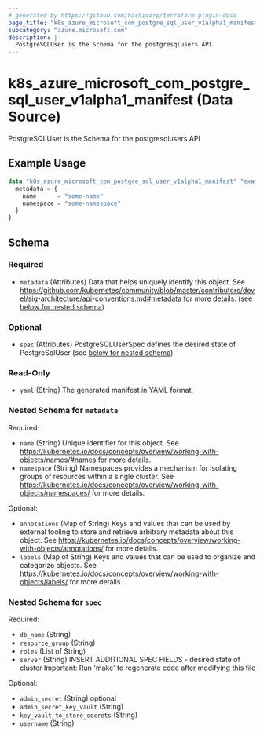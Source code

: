 ```yaml
---
# generated by https://github.com/hashicorp/terraform-plugin-docs
page_title: "k8s_azure_microsoft_com_postgre_sql_user_v1alpha1_manifest Data Source - terraform-provider-k8s"
subcategory: "azure.microsoft.com"
description: |-
  PostgreSQLUser is the Schema for the postgresqlusers API
---
```


# k8s_azure_microsoft_com_postgre_sql_user_v1alpha1_manifest (Data Source)

PostgreSQLUser is the Schema for the postgresqlusers API

## Example Usage

```terraform
data "k8s_azure_microsoft_com_postgre_sql_user_v1alpha1_manifest" "example" {
  metadata = {
    name      = "some-name"
    namespace = "some-namespace"
  }
}
```

<!-- schema generated by tfplugindocs -->
## Schema

### Required

- `metadata` (Attributes) Data that helps uniquely identify this object. See https://github.com/kubernetes/community/blob/master/contributors/devel/sig-architecture/api-conventions.md#metadata for more details. (see [below for nested schema](#nestedatt--metadata))

### Optional

- `spec` (Attributes) PostgreSQLUserSpec defines the desired state of PostgreSqlUser (see [below for nested schema](#nestedatt--spec))

### Read-Only

- `yaml` (String) The generated manifest in YAML format.

<a id="nestedatt--metadata"></a>
### Nested Schema for `metadata`

Required:

- `name` (String) Unique identifier for this object. See https://kubernetes.io/docs/concepts/overview/working-with-objects/names/#names for more details.
- `namespace` (String) Namespaces provides a mechanism for isolating groups of resources within a single cluster. See https://kubernetes.io/docs/concepts/overview/working-with-objects/namespaces/ for more details.

Optional:

- `annotations` (Map of String) Keys and values that can be used by external tooling to store and retrieve arbitrary metadata about this object. See https://kubernetes.io/docs/concepts/overview/working-with-objects/annotations/ for more details.
- `labels` (Map of String) Keys and values that can be used to organize and categorize objects. See https://kubernetes.io/docs/concepts/overview/working-with-objects/labels/ for more details.


<a id="nestedatt--spec"></a>
### Nested Schema for `spec`

Required:

- `db_name` (String)
- `resource_group` (String)
- `roles` (List of String)
- `server` (String) INSERT ADDITIONAL SPEC FIELDS - desired state of cluster Important: Run 'make' to regenerate code after modifying this file

Optional:

- `admin_secret` (String) optional
- `admin_secret_key_vault` (String)
- `key_vault_to_store_secrets` (String)
- `username` (String)

